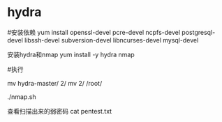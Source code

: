 # hydra

#安装依赖
yum install openssl-devel pcre-devel ncpfs-devel postgresql-devel libssh-devel subversion-devel libncurses-devel mysql-devel

安装hydra和nmap
yum install -y hydra nmap 

#执行

mv hydra-master/ 2/
mv 2/ /root/

./nmap.sh


查看扫描出来的弱密码
cat pentest.txt


